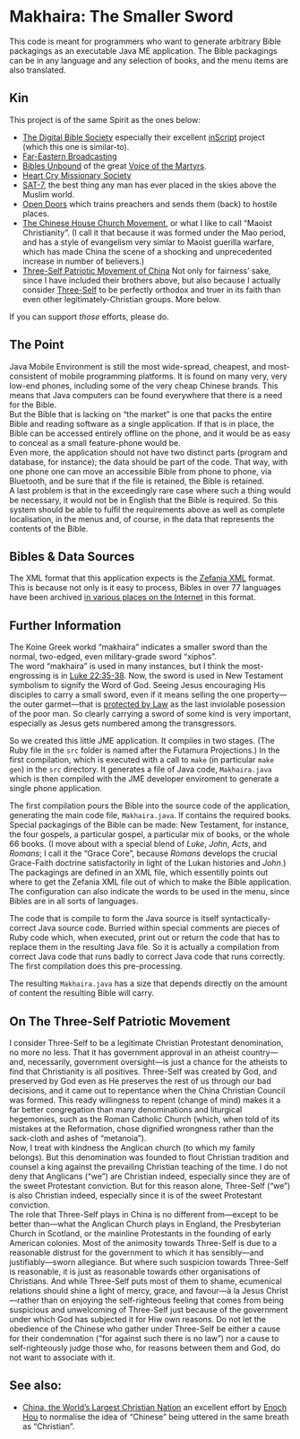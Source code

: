 Makhaira: The Smaller Sword
============
This code is meant for programmers who want to generate arbitrary Bible packagings as an  executable Java ME application. The Bible packagings can be in any language and any selection of books, and the menu items are also translated.

Kin
---
This project is of the same Spirit as the ones below:

* [The Digital Bible Society](http://www.digitalbiblesociety.com/) especially their excellent [inScript](http://www.digitalbiblesociety.com/about/projects.php#inScript) project (which this one is similar-to).
* [Far-Eastern Broadcasting](http://www.febcanada.org/)
* [Bibles Unbound](http://www.biblesunbound.com/qry/mc_home.taf) of the great [Voice of the Martyrs](http://www.persecution.com).
* [Heart Cry Missionary Society](http://www.heartcrymissionary.com/)
* [SAT-7](http://www.sat7.org/), the best thing any man has ever placed in the skies above the Muslim world.
* [Open Doors](http://www.opendoors.org/) which trains preachers and sends them (back) to hostile places.
* [The Chinese House Church Movement](http://en.wikipedia.org/w/index.php?title=Chinese_house_church&oldid=563557936), or what I like to call “Maoist Christianity”. (I call it that because it was formed under the Mao period, and has a style of evangelism very simlar to Maoist guerilla warfare, which has made China the scene of a shocking and unprecedented increase in number of believers.)
* [Three-Self Patriotic Movement of China](http://www.ccctspm.org) Not only for fairness’ sake, since I have included their brothers above, but also because I actually consider [Three-Self](http://en.wikipedia.org/w/index.php?title=Three-Self_Patriotic_Movement&oldid=566984419) to be perfectly orthodox and truer in its faith than even other legitimately-Christian groups. More below.

If you can support _those_ efforts, please do.

The Point
---
Java Mobile Environment is still the most wide-spread, cheapest, and most-consistent of mobile programming platforms. It is found on many very, very low-end phones, including some of the very cheap Chinese brands. This means that Java computers can be found everywhere that there is a need for the Bible.  
But the Bible that is lacking on “the market” is one that packs the entire Bible and reading software as a single application. If that is in place, the Bible can be accessed entirely offline on the phone, and it would be as easy to conceal as a small feature-phone would be.  
Even more, the application should not have two distinct parts (program and database, for instance); the data should be part of the code. That way, with one phone one can move an accessible Bible from phone to phone, via Bluetooth, and be sure that if the file is retained, the Bible is retained.  
A last problem is that in the exceedingly rare case where such a thing would be necessary, it would not be in English that the Bible is required. So this system should be able to fulfil the requirements above as well as complete localisation, in the menus and, of course, in the data that represents the contents of the Bible.

Bibles & Data Sources
---
The XML format that this application expects is the [Zefania XML](http://sourceforge.net/projects/zefania-sharp/) format. This is because not only is it easy to process, Bibles in over 77 languages have been archived [in various places on the Internet](http://www.churchsw.org/bibles) in this format.  


Further Information
---
The Koine Greek workd “makhaira” indicates a smaller sword than the normal, two-edged, even military-grade sword “xiphos”.  
The word “makhaira” is used in many instances, but I think the most-engrossing is in [Luke 22:35-38](https://www.biblegateway.com/passage/?interface=print&version=NKJV;TR1894&search=Luke+22:35-38).
Now, the sword is used in New Testament symbolism to signify the Word of God. Seeing Jesus encouraging His disciples to carry a small sword, even if it means selling the one property—the outer garmet—that is [protected by Law](https://www.biblegateway.com/passage/?interface=print&version=NIV;NKJV&search=Exodus+22:26-27) as the last inviolable posession of the poor man. So clearly carrying a sword of some kind is very important, especially as Jesus gets numbered among the transgressors.

So we created this little JME application. It compiles in two stages. (The Ruby file in the `src` folder is named after the Futamura Projections.) In the first compilation, which is executed with a call to `make` (in particular `make gen`) in the `src` directory. It generates a file of Java code, `Makhaira.java` which is then compiled with the JME developer enviroment to generate a single phone application.

The first compilation pours the Bible into the source code of the application, generating the main code file, `Makhaira.java`. If contains the required books. Special packagings of the Bible can be made: New Testament, for instance, the four gospels, a particular gospel, a particular mix of books, or the whole 66 books. (I move about with a special blend of _Luke_, _John_, _Acts_, and _Romans_; I call it the “Grace Core”, because _Romans_ develops the crucial Grace-Faith doctrine satisfactorily in light of the Lukan histories and _John_.) The packagings are defined in an XML file, which essentilly points out where to get the Zefania XML file out of which to make the Bible application. The configuration can also indicate the words to be used in the menu, since Bibles are in all sorts of languages.

The code that is compile to form the Java source is itself syntactically-correct Java source code. Burried within special comments are pieces of Ruby code which, when executed, print out or return the code that has to replace them in the resulting Java file. So it is actually a compilation from correct Java code that runs badly to correct Java code that runs correctly. The first compilation does this pre-processing.

The resulting `Makhaira.java` has a size that depends directly on the amount of content the resulting Bible will carry.

On The Three-Self Patriotic Movement
---
I consider Three-Self to be a legitimate Christian Protestant denomination, no more no less. That it has government approval in an atheist country—and, necessarily, government oversight—is just a chance for the atheists to find that Christianity is all positives. Three-Self was created by God, and preserved by God even as He preserves the rest of us through our bad decisions, and it came out to repentance when the China Christian Council was formed. This ready willingness to repent (change of mind) makes it a far better congregation than many denominations and liturgical hegemonies, such as the Roman Catholic Church (which, when told of its mistakes at the Reformation, chose dignified wrongness rather than the sack-cloth and ashes of “metanoia”).  
Now, I treat with kindness the Anglican church (to which my family belongs). But this denomination was founded to flout Christian tradition and counsel a king against the prevailing Christian teaching of the time. I do not deny that Anglicans (“we”) are Christian indeed, especially since they are of the sweet Protestant conviction. But for this reason alone, Three-Self (“we”) is also Christian indeed, especially since it is of the sweet Protestant conviction.  
The role that Three-Self plays in China is no different from—except to be better than—what the Anglican Church plays in England, the Presbyterian Church in Scotland, or the mainline Protestants in the founding of early American colonies. Most of the animosity towards Three-Self is due to a reasonable distrust for the government to which it has sensibly—and justifiably—sworn allegiance. But where such suspicion towards Three-Self is reasonable, it is just as reasonable towards other organisations of Christians. And while Three-Self puts most of them to shame, ecumenical relations should shine a light of mercy, grace, and favour—à la Jesus Christ—rather than on enjoying the self-righteous feeling that comes from being suspicious and unwelcoming of Three-Self just because of the government under which God has subjected it for Hiw own reasons. Do not let the obedience of the Chinese who gather under Three-Self be either a cause for their condemnation (“for against such there is no law”) nor a cause to self-righteously judge those who, for reasons between them and God, do not want to associate with it.

See also:
---
* [China, the World’s Largest Christian Nation](http://chinachristiannation.blogspot.com/) an excellent effort by [Enoch Hou](https://plus.google.com/113837710196751913414/posts) to normalise the idea of “Chinese” being uttered in the same breath as “Christian”.

